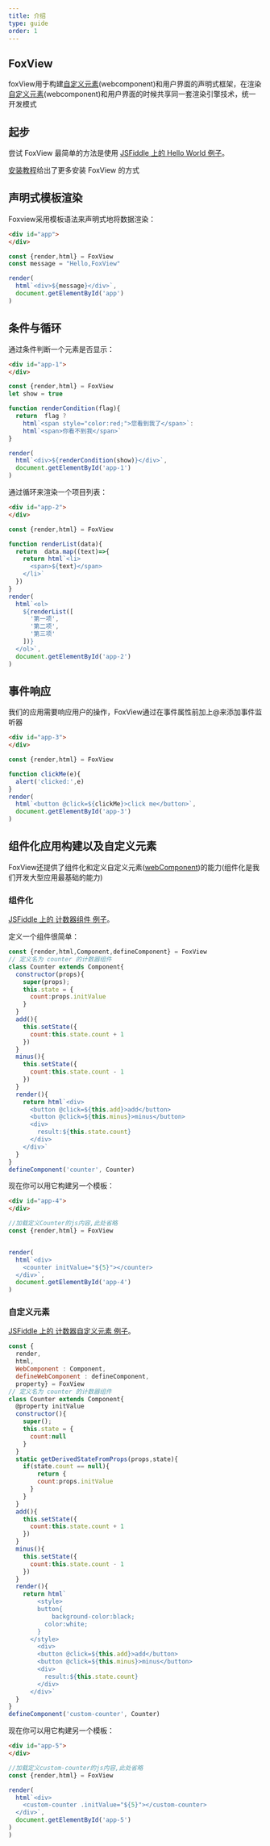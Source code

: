 ```yaml
---
title: 介绍
type: guide
order: 1
---
```


## FoxView

foxView用于构建[自定义元素](https://developer.mozilla.org/zh-CN/docs/Web/Web_Components)(webcomponent)和用户界面的声明式框架，在渲染[自定义元素](https://developer.mozilla.org/zh-CN/docs/Web/Web_Components)(webcomponent)和用户界面的时候共享同一套渲染引擎技术，统一开发模式



## 起步


尝试 FoxView 最简单的方法是使用 [JSFiddle 上的 Hello World 例子](https://jsfiddle.net/luodan/ham1qrg9/3/)。

[安装教程](/guide/installation.html)给出了更多安装 FoxView 的方式


## 声明式模板渲染



Foxview采用模板语法来声明式地将数据渲染：

``` html
<div id="app">
</div>
```
``` js
const {render,html} = FoxView
const message = "Hello,FoxView"

render(
  html`<div>${message}</div>`,
  document.getElementById('app')
)
```




## 条件与循环



通过条件判断一个元素是否显示：

``` html
<div id="app-1">
</div>
```
``` js
const {render,html} = FoxView
let show = true

function renderCondition(flag){
  return  flag ? 
    html`<span style="color:red;">您看到我了</span>`:
    html`<span>你看不到我</span>`
}

render(
  html`<div>${renderCondition(show)}</div>`,
  document.getElementById('app-1')
)
```


通过循环来渲染一个项目列表：

``` html
<div id="app-2">
</div>
```
``` js
const {render,html} = FoxView

function renderList(data){
  return  data.map((text)=>{
    return html`<li>
      <span>${text}</span>
    </li>`
  })
}
render(
  html`<ol>
    ${renderList([
      '第一项',
      '第二项',
      '第三项'
    ])}
  </ol>`,
  document.getElementById('app-2')
)
```


## 事件响应


我们的应用需要响应用户的操作，FoxView通过在事件属性前加上@来添加事件监听器

``` html
<div id="app-3">
</div>
```
``` js
const {render,html} = FoxView

function clickMe(e){
  alert('clicked:',e)
}
render(
  html`<button @click=${clickMe}>click me</button>`,
  document.getElementById('app-3')
)
```



## 组件化应用构建以及自定义元素

FoxView还提供了组件化和定义自定义元素([webComponent](https://developer.mozilla.org/zh-CN/docs/Web/Web_Components))的能力(组件化是我们开发大型应用最基础的能力)




### 组件化


[JSFiddle 上的 计数器组件 例子](https://jsfiddle.net/luodan/zmk6u480/3/)。

定义一个组件很简单：

``` js
const {render,html,Component,defineComponent} = FoxView
// 定义名为 counter 的计数器组件
class Counter extends Component{
  constructor(props){
    super(props);
    this.state = {
      count:props.initValue
    }
  }
  add(){
    this.setState({
      count:this.state.count + 1
    })
  }
  minus(){
    this.setState({
      count:this.state.count - 1
    })
  }
  render(){
    return html`<div>
      <button @click=${this.add}>add</button>
      <button @click=${this.minus}>minus</button>
      <div>
        result:${this.state.count}
      </div>
    </div>`
  }
}
defineComponent('counter', Counter)
```

现在你可以用它构建另一个模板：


``` html
<div id="app-4">
</div>
```

``` js
//加载定义Counter的js内容,此处省略
const {render,html} = FoxView


render(
  html`<div>
    <counter initValue="${5}"></counter>
  </div>`,
  document.getElementById('app-4')
)
```




### 自定义元素

[JSFiddle 上的 计数器自定义元素 例子](https://jsfiddle.net/luodan/L6fxuk83/15/)。


``` js
const {
  render,
  html,
  WebComponent : Component,
  defineWebComponent : defineComponent,
  property} = FoxView
// 定义名为 counter 的计数器组件
class Counter extends Component{
  @property initValue
  constructor(){
    super();
    this.state = {
      count:null
    }
  }
  static getDerivedStateFromProps(props,state){
  	if(state.count == null){
    	return {
      	count:props.initValue
      }
    }
  }
  add(){
    this.setState({
      count:this.state.count + 1
    })
  }
  minus(){
    this.setState({
      count:this.state.count - 1
    })
  }
  render(){
    return html`
    	<style>
      	button{
        	background-color:black;
          color:white;
        }
      </style>
    	<div>
        <button @click=${this.add}>add</button>
        <button @click=${this.minus}>minus</button>
        <div>
          result:${this.state.count}
        </div>
      </div>`
  }
}
defineComponent('custom-counter', Counter)
```

现在你可以用它构建另一个模板：


``` html
<div id="app-5">
</div>
```

``` js
//加载定义custom-counter的js内容,此处省略
const {render,html} = FoxView

render(
  html`<div>
    <custom-counter .initValue="${5}"></custom-counter>
  </div>`,
  document.getElementById('app-5')
)
)
```